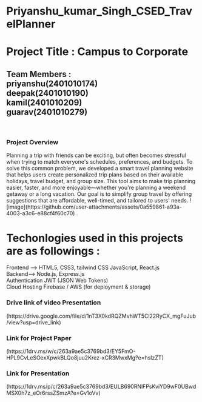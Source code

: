 # Priyanshu_kumar_Singh_CSED_TravelPlanner
<h1>Project Title : Campus to Corporate</h1>
<h2>Team Members :<br>
priyanshu(2401010174)<br> 
deepak(2401010190) <br>
kamil(2401010209)<br>
guarav(2401010279)</h2><br>
<h3>Project Overview</h3>
<p>Planning a trip with friends can be exciting, but often becomes stressful when trying to match everyone's schedules, preferences, and budgets. To solve this common problem, we developed a smart travel planning website that helps users create personalized trip plans based on their available holidays, travel budget, and group size. This tool aims to make trip planning easier, faster, and more enjoyable—whether you're planning a weekend getaway or a long vacation. Our goal is to simplify group travel by offering suggestions that are affordable, well-timed, and tailored to users' needs.
![image](https://github.com/user-attachments/assets/0a559861-a93a-4003-a3c6-e88cf4f60c70)
.</p>

# Techonlogies used in this projects are as followings :
Frontend --> HTML5, CSS3, tailwind CSS JavaScript, React.js<br>
Backend--> Node.js, Express.js<br>
Authentication	JWT (JSON Web Tokens)<br>
Cloud Hosting	Firebase / AWS (for deployment & storage)
<h3>Drive link of video Presentation</h3> 
(https://drive.google.com/file/d/1nT3X0kdRQZMvhWT5Cl22RyCX_mgFuJub/view?usp=drive_link)
<h3>Link for Project Paper </h3>
(https://1drv.ms/w/c/263a9ae5c3769bd3/EY5FmO-HPL9CvLeSOexXpwkBLQo8juu2Krez-xCR3MwxMg?e=hsIzZT)<br>
<h3>Link for Presentation</h3>
(https://1drv.ms/p/c/263a9ae5c3769bd3/EULB690RNlFPsKviYD9wF0UBwdMSX0h7z_eOr6rssZSmzA?e=Gv1oVv)
